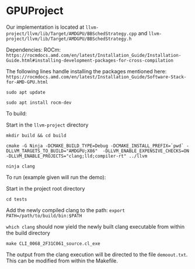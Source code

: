 # GPUProject

Our implementation is located at `llvm-project/llvm/lib/Target/AMDGPU/BBSchedStrategy.cpp` and `llvm-project/llvm/lib/Target/AMDGPU/BBSchedStrategy.h`

Dependencies:
ROCm: `https://rocmdocs.amd.com/en/latest/Installation_Guide/Installation-Guide.html#installing-development-packages-for-cross-compilation`

The following lines handle installing the packages mentioned here: `https://rocmdocs.amd.com/en/latest/Installation_Guide/Software-Stack-for-AMD-GPU.html`

`sudo apt update`

`sudo apt install rocm-dev`

To build:

Start in the `llvm-project` directory

`mkdir build && cd build`

``cmake -G Ninja -DCMAKE_BUILD_TYPE=Debug -DCMAKE_INSTALL_PREFIX=`pwd` -DLLVM_TARGETS_TO_BUILD="AMDGPU;X86"  -DLLVM_ENABLE_EXPENSIVE_CHECKS=ON -DLLVM_ENABLE_PROJECTS="clang;lld;compiler-rt" ../llvm``

`ninja clang`

To run (example given will run the demo):

Start in the project root directory

`cd tests`

Add the newly compiled clang to the path: `export PATH=/path/to/build/bin:$PATH`

`which clang` should now yield the newly built clang executable from within the build directory

`make CLI_0068_2F31C061_source.cl_exe`

The output from the clang execution will be directed to the file `demoout.txt`.  This can be modified from within the Makefile.
